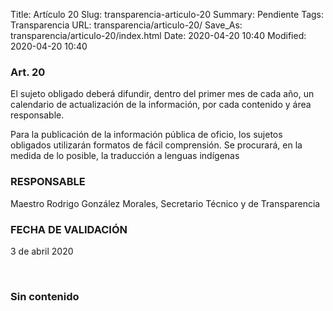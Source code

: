 Title: Artículo 20
Slug: transparencia-articulo-20
Summary: Pendiente
Tags: Transparencia
URL: transparencia/articulo-20/
Save_As: transparencia/articulo-20/index.html
Date: 2020-04-20 10:40
Modified: 2020-04-20 10:40


### Art. 20

El sujeto obligado deberá difundir, dentro del primer mes de cada año, un calendario de actualización de la información, por cada contenido y área responsable.

Para la publicación de la información pública de oficio, los sujetos obligados utilizarán formatos de fácil comprensión. Se procurará, en la medida de lo posible, la traducción a lenguas indígenas

### RESPONSABLE

Maestro Rodrigo González Morales, Secretario Técnico y de Transparencia

### FECHA DE VALIDACIÓN

3 de abril 2020

 
### Sin contenido
